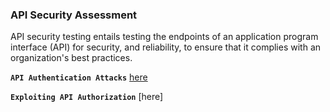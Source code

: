 ### API Security Assessment

API security testing entails testing the endpoints of an application program interface (API) for security, and reliability, to ensure that it complies with an organization's best practices.

**`API Authentication Attacks`** [here](https://github.com/Jkrathod/API/blob/main/API%20Authentication%20Attacks.md)

**`Exploiting API Authorization`** [here]

